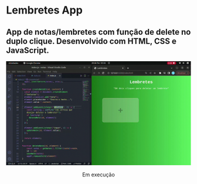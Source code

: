 # Lembretes App
## App de notas/lembretes com função de delete no duplo clique. Desenvolvido com HTML, CSS e JavaScript.

<div align="center">

![gif](https://github.com/thayg0r/lembretes-app/blob/main/lembretes.gif)

</div>

<div align="center">

Em execução

</div>
